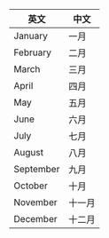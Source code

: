 | 英文   | 中文   |
|-----------|-------|
| January   | 一月   |
| February  | 二月   |
| March     | 三月   |
| April     | 四月   |
| May       | 五月   |
| June      | 六月   |
| July      | 七月   |
| August    | 八月   |
| September | 九月   |
| October   | 十月   |
| November  | 十一月  |
| December  | 十二月  |